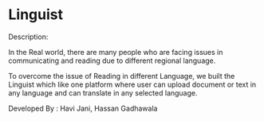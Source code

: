 # Linguist
Description:

In the Real world, there are many people who are facing issues in communicating and reading due to different regional language. 

To overcome the issue of Reading in different Language, we built the Linguist which like one platform where user can upload document or text in any language and can translate in any selected language.





Developed By :
Havi Jani, 
Hassan Gadhawala
